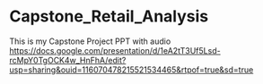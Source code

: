 # Capstone_Retail_Analysis
This is my Capstone Project PPT with audio
https://docs.google.com/presentation/d/1eA2tT3Uf5Lsd-rcMpY0TgOCK4w_HnFhA/edit?usp=sharing&ouid=116070478215521534465&rtpof=true&sd=true

